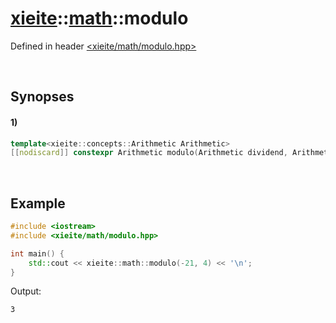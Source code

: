 # [xieite](../../xieite.md)\:\:[math](../../math.md)\:\:modulo
Defined in header [<xieite/math/modulo.hpp>](../../../include/xieite/math/modulo.hpp)

&nbsp;

## Synopses
#### 1)
```cpp
template<xieite::concepts::Arithmetic Arithmetic>
[[nodiscard]] constexpr Arithmetic modulo(Arithmetic dividend, Arithmetic divisor) noexcept;
```

&nbsp;

## Example
```cpp
#include <iostream>
#include <xieite/math/modulo.hpp>

int main() {
    std::cout << xieite::math::modulo(-21, 4) << '\n';
}
```
Output:
```
3
```
